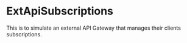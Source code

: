 # ExtApiSubscriptions
This is to simulate an external API Gateway that manages their clients subscriptions.
